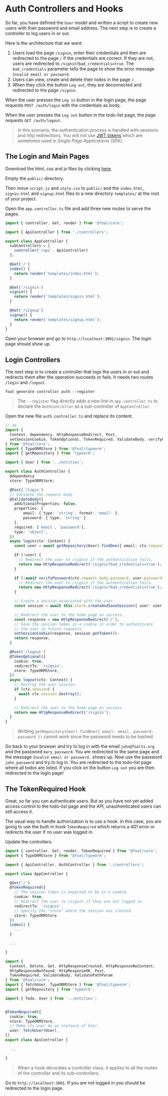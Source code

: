 # Auth Controllers and Hooks

So far, you have defined the `User` model and written a script to create new users with their password and email address. The next step is to create a controller to log users in or out.

Here is the architecture that we want:

1. Users load the page `/signin`, enter their credentials and then are redirected to the page `/` if the credentials are correct. If they are not, users are redirected to `/signin?bad_credentials=true`. The `bad_credentials` parameter tells the page to show the error message `Invalid email or password`.
1. Users can view, create and delete their todos in the page `/`.
1. When they click the button `Log out`, they are deconnected and redirected to the page `/signin`.

When the user presses the `Log in` button in the login page, the page requests `POST /auth/login` with the credentials as body.

When the user presses the `Log out` button in the todo-list page, the page requests `GET /auth/logout`.

> In this scenario, the authentication process is handled with sessions and http redirections. You will not use [JWT tokens](https://en.wikipedia.org/wiki/JSON_Web_Token#Use) which are sometimes used in *Single Page Applications* (SPA).

## The Login and Main Pages

Download the html, css and js files by clicking [here](https://foalts.org/multi-user-todo-list-v1.zip).

Empty the `public/` directory.

Then move `script.js` and `style.css` to `public/` and the `index.html`, `signin.html` and `signup.html` files to a new directory `templates/` at the root of your project.

Open the `app.controller.ts` file and add three new routes to serve the pages.

```typescript
import { controller, Get, render } from '@foal/core';

import { ApiController } from './controllers';

export class AppController {
  subControllers = [
    controller('/api', ApiController)
  ];

  @Get('/')
  index() {
    return render('templates/index.html');
  }

  @Get('/signin')
  signin() {
    return render('templates/signin.html');
  }

  @Get('/signup')
  signup() {
    return render('templates/signup.html');
  }
}

```

Open your browser and go to `http://localhost:3001/signin`. The login page should show up.

## Login Controllers

The next step is to create a controller that logs the users in or out and redirects them after the operation succeeds or fails. It needs two routes `/login` and `/logout`.

```
foal generate controller auth --register
```

> The `--register` flag directly adds a new line in `app.controller.ts` to declare the `AuthController` as a sub-controller of `AppController`.

Open the new file `auth.controller.ts` and replace its content.

```typescript
// 3p
import {
  Context, dependency, HttpResponseRedirect, Post,
  setSessionCookie, TokenOptional, TokenRequired, ValidateBody, verifyPassword
} from '@foal/core';
import { TypeORMStore } from '@foal/typeorm';
import { getRepository } from 'typeorm';

import { User } from '../entities';

export class AuthController {
  @dependency
  store: TypeORMStore;

  @Post('/login')
  // Validate the request body.
  @ValidateBody({
    additionalProperties: false,
    properties: {
        email: { type: 'string', format: 'email' },
        password: { type: 'string' }
    },
    required: ['email', 'password'],
    type: 'object',
  })
  async login(ctx: Context) {
    const user = await getRepository(User).findOne({ email: ctx.request.body.email });

    if (!user) {
      // Redirect the user to /signin if the authentication fails.
      return new HttpResponseRedirect('/signin?bad_credentials=true');
    }

    if (!await verifyPassword(ctx.request.body.password, user.password)) {
      // Redirect the user to /signin if the authentication fails.
      return new HttpResponseRedirect('/signin?bad_credentials=true');
    }

    // Create a session associated with the user.
    const session = await this.store.createAndSaveSession({ user: user.id });

    // Redirect the user to the home page on success.
    const response = new HttpResponseRedirect('/');
    // Save the session token in a cookie in order to authenticate
    // the user in future requests.
    setSessionCookie(response, session.getToken());
    return response;
  }

  @Post('/logout')
  @TokenOptional({
    cookie: true,
    redirectTo: '/signin',
    store: TypeORMStore,
  })
  async logout(ctx: Context) {
    // Destroy the user session.
    if (ctx.session) {
      await ctx.session.destroy();
    }

    // Redirect the user to the home page on success.
    return new HttpResponseRedirect('/signin');
  }
}

```

> Writting `getRepository(User).findOne({ email: email, password: password })` cannot work since the password needs to be hashed.

Go back to your browser and try to log in with the email `john@foalts.org` and the password `mary_password`. You are redirected to the same page and the message `Invalid email or password.` shows up. Now use the password `john_password` and try to log in. You are redirected to the todo-list page where all todos are listed. If you click on the button `Log out` you are then redirected to the login page!

## The TokenRequired Hook

Great, so far you can authenticate users. But as you have not yet added access control to the todo-list page and the API, unauthenticated users can still access it.

The usual way to handle authorization is to use a *hook*. In this case, you are going to use the built-in hook `TokenRequired` which returns a 401 error or redirects the user if no user was logged in. 

Update the controllers.

```typescript
import { controller, Get, render, TokenRequired } from '@foal/core';
import { TypeORMStore } from '@foal/typeorm';

import { ApiController, AuthController } from './controllers';

export class AppController {

  @Get('/')
  @TokenRequired({
    // The session token is expected to be in a cookie.
    cookie: true,
    // Redirect the user to /signin if they are not logged in.
    redirectTo: '/signin',
    // Specify the "store" where the session was created.
    store: TypeORMStore
  })
  index() {
    ...
  }

  ...

}
```

```typescript
import {
  Context, Delete, Get, HttpResponseCreated, HttpResponseNoContent,
  HttpResponseNotFound, HttpResponseOK, Post,
  TokenRequired, ValidateBody, ValidatePathParam
} from '@foal/core';
import { fetchUser, TypeORMStore } from '@foal/typeorm';
import { getRepository } from 'typeorm';

import { Todo, User } from '../entities';


@TokenRequired({
  cookie: true,
  store: TypeORMStore,
  // Make ctx.user be an instance of User.
  user: fetchUser(User),
})
export class ApiController {

  ...

}
```

> When a hook decorates a controller class, it applies to all the routes of the controller and its sub-controllers.

Go to `http://localhost:3001`. If you are not logged in you should be redirected to the login page.

